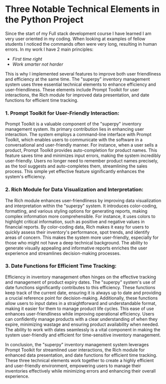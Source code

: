 # Three Notable Technical Elements in the Python Project
Since the start of my Full stack development course I have learned I am very user oriented in my coding. When looking at examples of fellow students I noticed the commands often were very long, resulting in human errors. In my work I have 2 main principles:
- *First time right*
- *Work smarter not harder*

This is why I implemented several features to improve both user friendliness and efficiency at the same time. 
The "superpy" inventory management system uses three essential technical elements to enhance efficiency and user-friendliness. These elements include Prompt Toolkit for user interactions, the Rich module for improved data presentation, and date functions for efficient time tracking. 

### 1. Prompt Toolkit for User-Friendly Interaction:
Prompt Toolkit is a valuable component of the "superpy" inventory management system. Its primary contribution lies in enhancing user interaction. The system employs a command-line interface with Prompt Toolkit, which enables users to communicate with the software in a conversational and user-friendly manner. For instance, when a user sells a product, Prompt Toolkit provides auto-completion for product names. This feature saves time and minimizes input errors, making the system incredibly user-friendly. Users no longer need to remember product names precisely, as the tool suggests and auto-completes them, streamlining the sales process. This simple yet effective feature significantly enhances the system's efficiency.

### 2. Rich Module for Data Visualization and Interpretation:
The Rich module enhances user-friendliness by improving data visualization and interpretation within the "superpy" system. It introduces color-coding, formatting, and various styling options for generating reports, making complex information more comprehensible. For instance, it uses colors to highlight critical information, such as positive and negative values in financial reports. By color-coding data, Rich makes it easy for users to quickly assess their inventory's performance, spot trends, and identify areas of concern. This makes the system more user-friendly, especially for those who might not have a deep technical background. The ability to generate visually appealing and informative reports enriches the user experience and streamlines decision-making processes.

### 3. Date Functions for Efficient Time Tracking:
Efficiency in inventory management often hinges on the effective tracking and management of product expiry dates. The "superpy" system's use of date functions significantly contributes to this efficiency. These functions keep track of the current date, ensuring it is always up to date and providing a crucial reference point for decision-making. Additionally, these functions allow users to input dates in a straightforward and understandable format, making it easier for them to manage product life cycles. This ease of use enhances user-friendliness while improving operational efficiency. Users can confidently manage products with a clear understanding of when they expire, minimizing wastage and ensuring product availability when needed. The ability to work with dates seamlessly is a vital component in making the system user-friendly and efficient for time-sensitive inventory management.


In conclusion, the "superpy" inventory management system leverages Prompt Toolkit for streamlined user interactions, the Rich module for enhanced data presentation, and date functions for efficient time tracking. These three technical elements work together to create a highly efficient and user-friendly environment, empowering users to manage their inventories effectively while minimizing errors and enhancing their overall experience.
